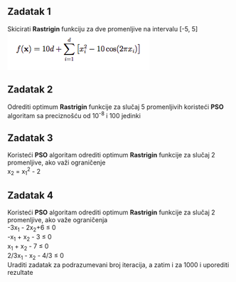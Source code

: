 ## Zadatak 1
Skicirati **Rastrigin** funkciju za dve promenljive na intervalu [-5, 5]  
![](fun.png "Ackley funkcija")
## Zadatak 2
Odrediti optimum **Rastrigin** funkcije za slučaj 5 promenljivih koristeći **PSO** algoritam sa preciznošću od 10<sup>-8</sup> i 100 jedinki
## Zadatak 3
Koristeći **PSO** algoritam odrediti optimum **Rastrigin** funkcije za slučaj 2 promenljive, ako važi ograničenje  
x<sub>2</sub> = x<sub>1</sub><sup>2</sup> - 2
## Zadatak 4
Koristeći **PSO** algoritam odrediti optimum **Rastrigin** funkcije za slučaj 2 promenljive, ako važe ograničenja  
-3x<sub>1</sub> - 2x<sub>2</sub>+6 ≤ 0  
-x<sub>1</sub> + x<sub>2</sub> - 3 ≤ 0  
x<sub>1</sub> + x<sub>2</sub> - 7 ≤ 0  
2/3x<sub>1</sub> - x<sub>2</sub> - 4/3 ≤ 0  
Uraditi zadatak za podrazumevani broj iteracija, a zatim i za 1000 i uporediti rezultate
